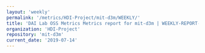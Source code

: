 ```yaml
---
layout: 'weekly'
permalink: '/metrics/HDI-Project/mit-d3m/WEEKLY/'
title: 'DAI Lab OSS Metrics Metrics report for mit-d3m | WEEKLY-REPORT-2019-07-14'
organization: 'HDI-Project'
repository: 'mit-d3m'
current_date: '2019-07-14'
---
```

